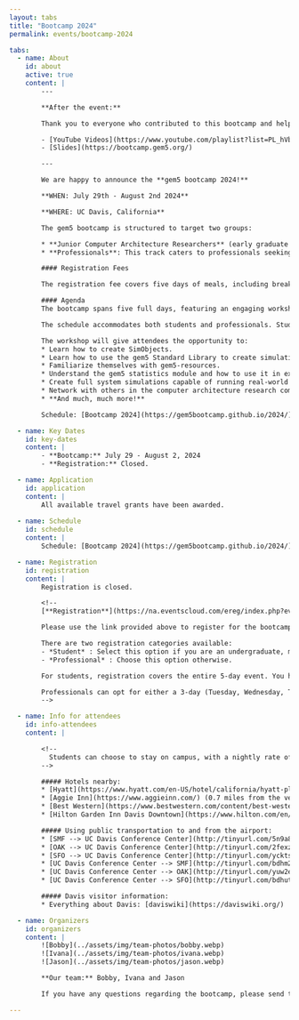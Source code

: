 ```yaml
---
layout: tabs
title: "Bootcamp 2024"
permalink: events/bootcamp-2024

tabs:
  - name: About
    id: about
    active: true
    content: |
        ---

        **After the event:**

        Thank you to everyone who contributed to this bootcamp and helped make it a success.

        - [YouTube Videos](https://www.youtube.com/playlist?list=PL_hVbFs_loVR_8ntTTmmG6YEq3Po_4snu)
        - [Slides](https://bootcamp.gem5.org/)

        ---

        We are happy to announce the **gem5 bootcamp 2024!**

        **WHEN: July 29th - August 2nd 2024**

        **WHERE: UC Davis, California**

        The gem5 bootcamp is structured to target two groups:

        * **Junior Computer Architecture Researchers** (early graduate students): The primary goal is to equip junior researchers with essential skills to seamlessly integrate gem5 into their projects. This comprehensive **5-day** bootcamp covers a spectrum of topics, starting from foundational aspects such as setting up system simulations. It then progresses to more advanced topics including the creation of customized components, understanding gem5 statistics, and culminating in hands-on experience with running and modifying simulations that closely emulate real-world systems.
        * **Professionals**: This track caters to professionals seeking proficiency in gem5, with a specific emphasis on development aspects. The tailored **3-day** bootcamp provides a focused introduction, ensuring that professionals acquire the necessary skills to leverage gem5 effectively in their work.

        #### Registration Fees

        The registration fee covers five days of meals, including breakfast, lunch, and an afternoon snack. Additionally, participants will enjoy a reception dinner and a fun evening event, each scheduled on separate days. Students have the option of discounted accommodation on campus.

        #### Agenda
        The bootcamp spans five full days, featuring an engaging workshop focused on learning gem5. The workshop is designed to be inclusive, **assuming no prior experience with gem5**. The goal is to equip participants with a strong foundation in gem5 for conducting advanced research in computer architecture.

        The schedule accommodates both students and professionals. Students are encouraged to participate for the entire five days, while professionals are targeted for a three-day attendance from Tuesday to Thursday. The first day (Monday) is dedicated to introducing gem5 to students and familiarizing them with the environment. Days 2 through 4 cover more advanced aspects of gem5 development. The final day (Friday) focuses on practical exercises, including writing tests and contributing to gem5.

        The workshop will give attendees the opportunity to:
        * Learn how to create SimObjects.
        * Learn how to use the gem5 Standard Library to create simulations.
        * Familiarize themselves with gem5-resources.
        * Understand the gem5 statistics module and how to use it in experiments.
        * Create full system simulations capable of running real-world operating systems and software benchmarks.
        * Network with others in the computer architecture research community.
        * **And much, much more!**

        Schedule: [Bootcamp 2024](https://gem5bootcamp.github.io/2024/)

  - name: Key Dates
    id: key-dates
    content: |
        - **Bootcamp:** July 29 - August 2, 2024
        - **Registration:** Closed.

  - name: Application
    id: application
    content: |
        All available travel grants have been awarded.
        
  - name: Schedule
    id: schedule
    content: |
        Schedule: [Bootcamp 2024](https://gem5bootcamp.github.io/2024/)

  - name: Registration
    id: registration
    content: |
        Registration is closed.

        <!--
        [**Registration**](https://na.eventscloud.com/ereg/index.php?eventid=799532&) **is open!**

        Please use the link provided above to register for the bootcamp.

        There are two registration categories available:
        - *Student* : Select this option if you are an undergraduate, master's, PhD, or postdoc student.
        - *Professional* : Choose this option otherwise.

        For students, registration covers the entire 5-day event. You have the choice to stay in student dorms on campus. A few dorm rooms are still available, so students should register and book as soon as possible to guarantee availability.

        Professionals can opt for either a 3-day (Tuesday, Wednesday, Thursday) or 5-day (Monday - Friday) event. We recommend the 5-day option for those completely new to gem5; otherwise, the 3-day option may be more suitable. If you're unsure, please don't hesitate to reach out to us.
        -->

  - name: Info for attendees
    id: info-attendees
    content: |

        <!--
          Students can choose to stay on campus, with a nightly rate of around $100 for a single room. This option can be selected during the registration process.
        -->

        ##### Hotels nearby:
        * [Hyatt](https://www.hyatt.com/en-US/hotel/california/hyatt-place-uc-davis/smfzu) (0.1 miles from the venue)
        * [Aggie Inn](https://www.aggieinn.com/) (0.7 miles from the venue)
        * [Best Western](https://www.bestwestern.com/content/best-western/en_US/booking-path/hotel-details.05363.html) (0.7 miles from the venue)
        * [Hilton Garden Inn Davis Downtown](https://www.hilton.com/en/hotels/smfdagi-hilton-garden-inn-davis-downtown/) (1 mile from the venue)

        ##### Using public transportation to and from the airport:
        * [SMF --> UC Davis Conference Center](http://tinyurl.com/5n9a8zwr)
        * [OAK --> UC Davis Conference Center](http://tinyurl.com/2fexzwc8)
        * [SFO --> UC Davis Conference Center](http://tinyurl.com/ycktsynw)
        * [UC Davis Conference Center --> SMF](http://tinyurl.com/bdhm2svj)
        * [UC Davis Conference Center --> OAK](http://tinyurl.com/yuw2e9yv)
        * [UC Davis Conference Center --> SFO](http://tinyurl.com/bdhutauy)

        ##### Davis visitor information:
        * Everything about Davis: [daviswiki](https://daviswiki.org/)

  - name: Organizers
    id: organizers
    content: |
        ![Bobby](../assets/img/team-photos/bobby.webp)
        ![Ivana](../assets/img/team-photos/ivana.webp)
        ![Jason](../assets/img/team-photos/jason.webp)

        **Our team:** Bobby, Ivana and Jason

        If you have any questions regarding the bootcamp, please send them to: imitrovic@ucdavis.edu

---
```

